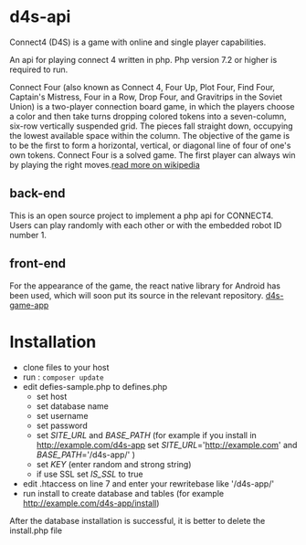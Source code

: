 # d4s-api
Connect4 (D4S) is a game with online and single player capabilities.

An api for playing connect 4 written in php.
Php version 7.2 or higher is required to run.

Connect Four (also known as Connect 4, Four Up, Plot Four, Find Four, Captain's Mistress, Four in a Row, Drop Four, and Gravitrips in the Soviet Union) is a two-player connection board game, in which the players choose a color and then take turns dropping colored tokens into a seven-column, six-row vertically suspended grid. The pieces fall straight down, occupying the lowest available space within the column. The objective of the game is to be the first to form a horizontal, vertical, or diagonal line of four of one's own tokens. Connect Four is a solved game. The first player can always win by playing the right moves.[read more on wikipedia](https://en.wikipedia.org/wiki/Connect_Four)

## back-end
This is an open source project to implement a php api for CONNECT4.
Users can play randomly with each other or with the embedded robot ID number 1.

## front-end
For the appearance of the game, the react native library for Android has been used, which will soon put its source in the relevant repository.  [d4s-game-app](https://github.com/rezazx/d4s-game-app)

# Installation

- clone files to your host
- run : ``` composer update ```
- edit defies-sample.php to defines.php
    - set host
    - set database name
    - set username
    - set password
    - set _SITE_URL_ and _BASE_PATH_  (for example if you install in http://example.com/d4s-app set _SITE_URL_='http://example.com' and _BASE_PATH_='/d4s-app/' )
    - set _KEY_ (enter random and strong string)
    - if use SSL set _IS_SSL_ to true
- edit .htaccess on line 7 and enter your rewritebase like '/d4s-app/'
- run install to create database and tables (for example http://example.com/d4s-app/install)

After the database installation is successful, it is better to delete the install.php file

